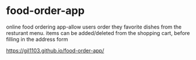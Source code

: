 # food-order-app

online food ordering app-allow users order they favorite dishes from the resturant menu. items can be added/deleted from the shopping cart, 
before filling in the address form

https://gil1103.github.io/food-order-app/
